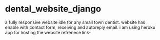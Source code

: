 # dental_website_django
a fully responsive website idle for any small town dentist.
website has enable with contact form, receiving and autoreply email.
i am using heroku app for hosting the website 
refrenece link- 
